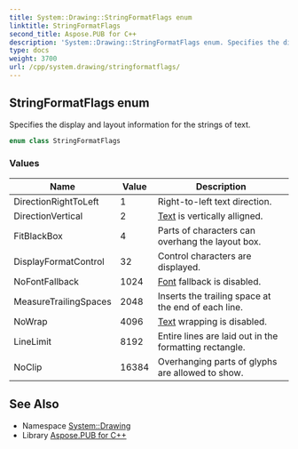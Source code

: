 ```yaml
---
title: System::Drawing::StringFormatFlags enum
linktitle: StringFormatFlags
second_title: Aspose.PUB for C++
description: 'System::Drawing::StringFormatFlags enum. Specifies the display and layout information for the strings of text in C++.'
type: docs
weight: 3700
url: /cpp/system.drawing/stringformatflags/
---
```

## StringFormatFlags enum


Specifies the display and layout information for the strings of text.

```cpp
enum class StringFormatFlags
```

### Values

| Name | Value | Description |
| --- | --- | --- |
| DirectionRightToLeft | 1 | Right-to-left text direction. |
| DirectionVertical | 2 | [Text](../../system.drawing.text/) is vertically alligned. |
| FitBlackBox | 4 | Parts of characters can overhang the layout box. |
| DisplayFormatControl | 32 | Control characters are displayed. |
| NoFontFallback | 1024 | [Font](../font/) fallback is disabled. |
| MeasureTrailingSpaces | 2048 | Inserts the trailing space at the end of each line. |
| NoWrap | 4096 | [Text](../../system.drawing.text/) wrapping is disabled. |
| LineLimit | 8192 | Entire lines are laid out in the formatting rectangle. |
| NoClip | 16384 | Overhanging parts of glyphs are allowed to show. |

## See Also

* Namespace [System::Drawing](../)
* Library [Aspose.PUB for C++](../../)

